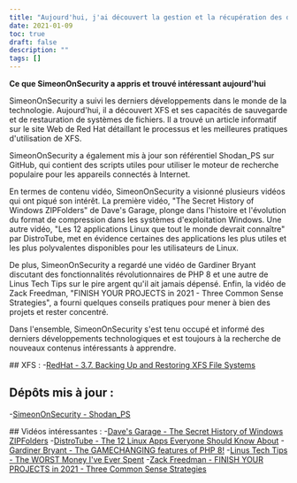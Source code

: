 ```yaml
---
title: "Aujourd'hui, j'ai découvert la gestion et la récupération des données XFS"
date: 2021-01-09
toc: true
draft: false
description: ""
tags: []
---
```


**Ce que SimeonOnSecurity a appris et trouvé intéressant aujourd'hui**

SimeonOnSecurity a suivi les derniers développements dans le monde de la technologie. Aujourd'hui, il a découvert XFS et ses capacités de sauvegarde et de restauration de systèmes de fichiers. Il a trouvé un article informatif sur le site Web de Red Hat détaillant le processus et les meilleures pratiques d'utilisation de XFS.

SimeonOnSecurity a également mis à jour son référentiel Shodan_PS sur GitHub, qui contient des scripts utiles pour utiliser le moteur de recherche populaire pour les appareils connectés à Internet.

En termes de contenu vidéo, SimeonOnSecurity a visionné plusieurs vidéos qui ont piqué son intérêt. La première vidéo, "The Secret History of Windows ZIPFolders" de Dave's Garage, plonge dans l'histoire et l'évolution du format de compression dans les systèmes d'exploitation Windows. Une autre vidéo, "Les 12 applications Linux que tout le monde devrait connaître" par DistroTube, met en évidence certaines des applications les plus utiles et les plus polyvalentes disponibles pour les utilisateurs de Linux.

De plus, SimeonOnSecurity a regardé une vidéo de Gardiner Bryant discutant des fonctionnalités révolutionnaires de PHP 8 et une autre de Linus Tech Tips sur le pire argent qu'il ait jamais dépensé. Enfin, la vidéo de Zack Freedman, "FINISH YOUR PROJECTS in 2021 - Three Common Sense Strategies", a fourni quelques conseils pratiques pour mener à bien des projets et rester concentré.

Dans l'ensemble, SimeonOnSecurity s'est tenu occupé et informé des derniers développements technologiques et est toujours à la recherche de nouveaux contenus intéressants à apprendre.

## XFS :
-[RedHat - 3.7. Backing Up and Restoring XFS File Systems](https://access.redhat.com/documentation/en-us/red_hat_enterprise_linux/7/html/storage_administration_guide/xfsbackuprestore)

## Dépôts mis à jour :
-[SimeonOnSecurity - Shodan_PS](https://github.com/simeononsecurity/Shodan_PS)

## Vidéos intéressantes :
-[Dave's Garage - The Secret History of Windows ZIPFolders](https://www.youtube.com/watch?v=aQUtUQ_L8Yk)
-[DistroTube - The 12 Linux Apps Everyone Should Know About](https://www.youtube.com/watch?v=6chA0L_AT6k)
-[Gardiner Bryant - The GAMECHANGING features of PHP 8!](https://www.youtube.com/watch?v=f_cwnwaEwaY)
-[Linus Tech Tips - The WORST Money I've Ever Spent](https://www.youtube.com/watch?v=sLM_vO4d2Jg)
-[Zack Freedman - FINISH YOUR PROJECTS in 2021 - Three Common Sense Strategies](https://www.youtube.com/watch?v=L1j93RnIxEo)
